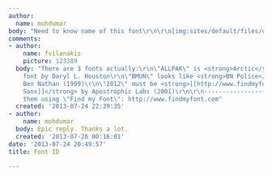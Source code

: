 ```yaml
---
author:
  name: mohdumar
body: "Need to know name of this font\r\n\r\n[img:sites/default/files/old-images/Untitled_6477.png]"
comments:
- author:
    name: fvilanakis
    picture: 123289
  body: "There are 3 fonts actually:\r\n\"ALLPAK\" is <strong>Arctic</strong>, a (free?)
    font by Daryl L. Houston\r\n\"BMUN\" looks like <strong>BN Police</strong> by
    Ben Nathan (1999)\r\n\"2012\" must be <strong>[[http://www.findmyfont.com/index.php/fonts/font-preview?fset=Dafont-1&ffam=Amerika%20Sans%20-%20Regular&fid=5d726d565876da172810bea71e2ee3ad&fsize=60&text=2012&wrap=2|Amerika
    Sans]]</strong> by Apostrophic Labs (2001)\r\n\r\n------------------\r\nI found
    them using \"Find my Font\": http://www.findmyfont.com"
  created: '2013-07-24 22:39:35'
- author:
    name: mohdumar
  body: Epic reply. Thanks a lot.
  created: '2013-07-26 00:16:01'
date: '2013-07-24 20:49:57'
title: Font ID

---
```

